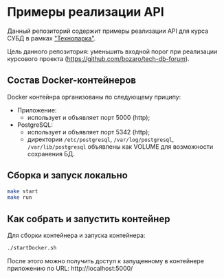 # Примеры реализации API
Данный репозиторий содержит примеры реализации API для курса СУБД в рамках ["Технопарка"](https://park.mail.ru/pages/index/).

Цель данного репозитория: уменьшить входной порог при реализации курсового проекта (https://github.com/bozaro/tech-db-forum).

## Состав Docker-контейнеров
Docker контейнра организованы по следующему приципу:

 * Приложение:
   * использует и объявляет порт 5000 (http);
 * PostgreSQL:
   * использует и объявляет порт 5342 (http);
   * директории `/etc/postgresql`, `/var/log/postgresql`, `/var/lib/postgresql` объявлены как VOLUME для возможности сохранения БД.

## Сборка и запуск локально
```bash
make start
make run
```


## Как собрать и запустить контейнер
Для сборки контейнера и запуска контейнера:
```bash
./startDocker.sh
```
После этого можно получить доступ к запущенному в контейнере приложению по URL: http://localhost:5000/
